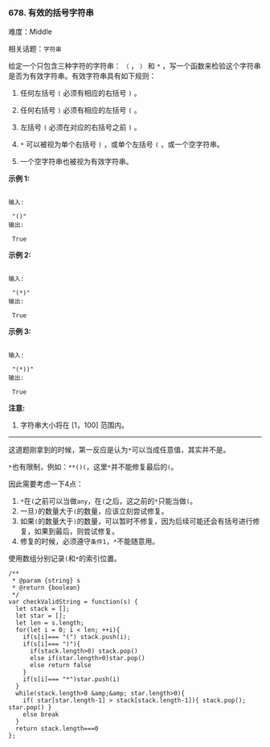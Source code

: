 ### 678. 有效的括号字符串

难度：Middle

相关话题：`字符串`

给定一个只包含三种字符的字符串： `（` ， `）` 和  `*` ，写一个函数来检验这个字符串是否为有效字符串。有效字符串具有如下规则：




1. 任何左括号  `(` 必须有相应的右括号  `)` 。

2. 任何右括号  `)` 必须有相应的左括号  `(` 。

3. 左括号  `(`  必须在对应的右括号之前  `)` 。

4.  `*` 可以被视为单个右括号  `)` ，或单个左括号  `(` ，或一个空字符串。

5. 一个空字符串也被视为有效字符串。





**示例 1:** 



```

输入:

 "()"
输出:

 True
```


**示例 2:** 



```

输入:

 "(*)"
输出:

 True
```


**示例 3:** 



```

输入:

 "(*))"
输出:

 True
```


**注意:** 




1. 字符串大小将在 [1，100] 范围内。






-----

这道题刚拿到的时候，第一反应是认为`*`可以当成任意值，其实并不是。

`*`也有限制，例如：`**()(`，这里`*`并不能修复最后的`(`。

因此需要考虑一下4点：

1. `*`在`(`之前可以当做`any`，在`(`之后，这之前的`*`只能当做`(`。
2. 一旦`)`的数量大于`(`的数量，应该立刻尝试修复。
3. 如果`(`的数量大于`)`的数量，可以暂时不修复，因为后续可能还会有括号进行修复，如果到最后，则尝试修复。
4. 修复的时候，必须遵守`条件1`，`*`不能随意用。

使用数组分别记录`(`和`*`的索引位置。
```
/**
 * @param {string} s
 * @return {boolean}
 */
var checkValidString = function(s) {
  let stack = [];
  let star = [];
  let len = s.length;
  for(let i = 0; i < len; ++i){
    if(s[i]=== "(") stack.push(i);
    if(s[i]=== ")"){
      if(stack.length>0) stack.pop()
      else if(star.length>0)star.pop()
      else return false
    }
    if(s[i]=== "*")star.push(i)
  }
  while(stack.length>0 &amp;&amp; star.length>0){
    if( star[star.length-1] > stack[stack.length-1]){ stack.pop(); star.pop() }
    else break
  }
  return stack.length===0
};
```

